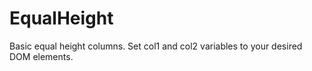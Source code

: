EqualHeight
===========

Basic equal height columns. Set col1 and col2 variables to your desired DOM elements. 
